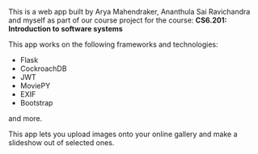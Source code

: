 This is a web app built by Arya Mahendraker, Ananthula Sai Ravichandra and myself as part of our course project for the course:
**CS6.201: Introduction to software systems**

This app works on the following frameworks and technologies:
- Flask
- CockroachDB
- JWT
- MoviePY
- EXIF
- Bootstrap

and more.

This app lets you upload images onto your online gallery and make a slideshow out of selected ones.